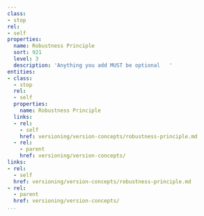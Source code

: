 ```yaml
---
class:
- stop
rel:
- self
properties:
  name: Robustness Principle
  sort: 921
  level: 3
  description: 'Anything you add MUST be optional   '
entities:
- class:
  - stop
  rel:
  - self
  properties:
    name: Robustness Principle
  links:
  - rel:
    - self
    href: versioning/version-concepts/robustness-principle.md
  - rel:
    - parent
    href: versioning/version-concepts/
links:
- rel:
  - self
  href: versioning/version-concepts/robustness-principle.md
- rel:
  - parent
  href: versioning/version-concepts/
...
```

